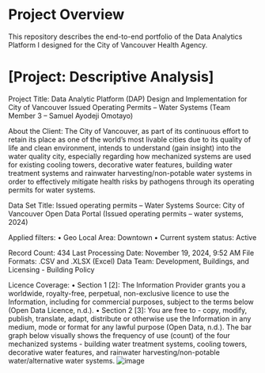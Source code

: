 # Project Overview 

This repository describes the  end-to-end portfolio of the Data Analytics Platform I designed for the City of Vancouver Health Agency.

# [Project: Descriptive Analysis]

Project Title: Data Analytic Platform (DAP) Design and Implementation for City of Vancouver Issued Operating Permits – Water Systems (Team Member 3 – Samuel Ayodeji Omotayo)

About the Client:
The City of Vancouver, as part of its continuous effort to retain its place as one of the world’s most livable cities due to its quality of life and clean environment, intends to understand (gain insight) into the water quality city, especially regarding how mechanized systems are used for existing cooling towers, decorative water features, building water treatment systems and rainwater harvesting/non-potable water systems in order to effectively mitigate health risks by pathogens through its operating permits for water systems.

Data Set Title: Issued operating permits – Water Systems
Source: City of Vancouver Open Data Portal (Issued operating permits – water systems, 2024)

Applied filters: 
•	Geo Local Area: Downtown
•	Current system status: Active

Record Count: 434
Last Processing Date: November 19, 2024, 9:52 AM
File Formats: .CSV and .XLSX (Excel)
Data Team: Development, Buildings, and Licensing - Building Policy 

Licence Coverage:
•	Section 1 [2]: The Information Provider grants you a worldwide, royalty-free, perpetual, non-exclusive licence to use the Information, including for commercial purposes, subject to the terms below (Open Data Licence, n.d.).
•	Section 2 [3]: You are free to - copy, modify, publish, translate, adapt, distribute or otherwise use the Information in any medium, mode or format for any lawful purpose (Open Data, n.d.).
The bar graph below visually shows the frequency of use (count) of the four mechanized systems - building water treatment systems, cooling towers, decorative water features, and rainwater harvesting/non-potable water/alternative water systems.
![image](https://github.com/user-attachments/assets/ec378dda-d763-423c-8d1f-5819ea3521e4)
